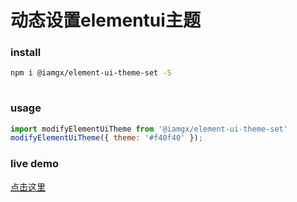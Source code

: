 # 动态设置elementui主题

### install

```bash
npm i @iamgx/element-ui-theme-set -S
  
```

### usage


```javascript
import modifyElementUiTheme from '@iamgx/element-ui-theme-set'
modifyElementUiTheme({ theme: '#f40f40' });
```

### live demo

[点击这里](https://imaxing.github.io/#element-ui-theme-set)

  